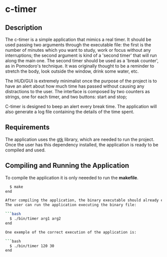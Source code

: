 # c-timer

## Description
The c-timer is a simple application that mimics a real timer. 
It should be used passing two arguments through the executable file: the first is the number of minutes which you want to study, work or focus without any interruptions; the second argument is kind of a 'second timer' that will run along the main one.
The second timer should be used as a 'break counter', as in Pomodoro's technique. It was originally thought to be a reminder to stretch the body, look outside the window, drink some water, etc.

The HUD/GUI is extremely minimalist once the purpose of the project is to have an alert about how much time has passed without causing any distractions to the user. The interface is composed by two counters as strings, one for each timer, and two buttons: start and stop;

C-timer is designed to beep an alert every break time. The application will also generate a log file containing the details of the time spent.

## Requirements
The application uses the [gtk](https://www.gtk.org/) library, which are needed to run the project.
Once the user has this dependency installed, the application is ready to be compiled and used.

## Compiling and Running the Application

To compile the application it is only neeeded to run the <strong>makefile</strong>.

```bash
  $ make
end

After compiling the application, the binary executable should already exist in the <strong>bin</strong> directory.
The user can run the application executing the binary file:

```bash
  $ ./bin/timer arg1 arg2
end

One exemple of the correct execution of the application is:

```bash
  $ ./bin/timer 120 30
end



